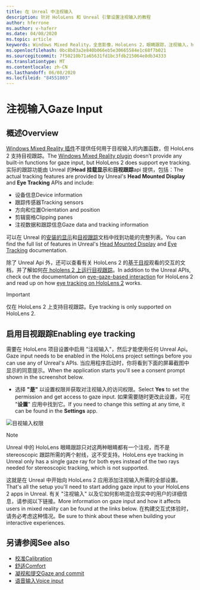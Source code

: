 ```yaml
---
title: 在 Unreal 中注视输入
description: 针对 HoloLens 和 Unreal 引擎设置注视输入的教程
author: hferrone
ms.author: v-haferr
ms.date: 04/08/2020
ms.topic: article
keywords: Windows Mixed Reality，全息影像，HoloLens 2，眼睛跟踪，注视输入，head 装入显示，Unreal 引擎
ms.openlocfilehash: 0bc8b83a2e840b066eb5e30665584e1c68f7b021
ms.sourcegitcommit: 7f50210b71a65631fd1bc3fdb215064e0db34333
ms.translationtype: MT
ms.contentlocale: zh-CN
ms.lasthandoff: 06/08/2020
ms.locfileid: "84551803"
---
```

# <a name="gaze-input"></a><span data-ttu-id="c280c-104">注视输入</span><span class="sxs-lookup"><span data-stu-id="c280c-104">Gaze Input</span></span>

## <a name="overview"></a><span data-ttu-id="c280c-105">概述</span><span class="sxs-lookup"><span data-stu-id="c280c-105">Overview</span></span>

<span data-ttu-id="c280c-106">[Windows Mixed Reality 插件](https://docs.unrealengine.com/Platforms/VR/WMR/index.html)不提供任何用于目视输入的内置函数，但 HoloLens 2 支持目视跟踪。</span><span class="sxs-lookup"><span data-stu-id="c280c-106">The [Windows Mixed Reality plugin](https://docs.unrealengine.com/Platforms/VR/WMR/index.html) doesn’t provide any built-in functions for gaze input, but HoloLens 2 does support eye tracking.</span></span> <span data-ttu-id="c280c-107">实际的跟踪功能由 Unreal 的**Head 挂载显示**和**目视跟踪**api 提供，包括：</span><span class="sxs-lookup"><span data-stu-id="c280c-107">The actual tracking features are provided by Unreal's **Head Mounted Display** and **Eye Tracking** APIs and include:</span></span>

- <span data-ttu-id="c280c-108">设备信息</span><span class="sxs-lookup"><span data-stu-id="c280c-108">Device information</span></span>
- <span data-ttu-id="c280c-109">跟踪传感器</span><span class="sxs-lookup"><span data-stu-id="c280c-109">Tracking sensors</span></span>
- <span data-ttu-id="c280c-110">方向和位置</span><span class="sxs-lookup"><span data-stu-id="c280c-110">Orientation and position</span></span>
- <span data-ttu-id="c280c-111">剪辑窗格</span><span class="sxs-lookup"><span data-stu-id="c280c-111">Clipping panes</span></span>
- <span data-ttu-id="c280c-112">注视数据和跟踪信息</span><span class="sxs-lookup"><span data-stu-id="c280c-112">Gaze data and tracking information</span></span>

<span data-ttu-id="c280c-113">可以在 Unreal 的[安装的显示](https://docs.unrealengine.com/BlueprintAPI/Input/HeadMountedDisplay/index.html)和[目视跟踪](https://docs.unrealengine.com/BlueprintAPI/EyeTracking/index.html)文档中找到功能的完整列表。</span><span class="sxs-lookup"><span data-stu-id="c280c-113">You can find the full list of features in Unreal's [Head Mounted Display](https://docs.unrealengine.com/BlueprintAPI/Input/HeadMountedDisplay/index.html) and [Eye Tracking](https://docs.unrealengine.com/BlueprintAPI/EyeTracking/index.html) documentation.</span></span>

<span data-ttu-id="c280c-114">除了 Unreal Api 外，还可以查看有关 HoloLens 2 的[基于目视](eye-gaze-interaction.md)观看的交互的文档，并了解如何[在 hololens 2 上运行目视跟踪](https://docs.microsoft.com/windows/mixed-reality/eye-tracking)。</span><span class="sxs-lookup"><span data-stu-id="c280c-114">In addition to the Unreal APIs, check out the documentation on [eye-gaze-based interaction](eye-gaze-interaction.md) for HoloLens 2 and read up on how [eye tracking on HoloLens 2](https://docs.microsoft.com/windows/mixed-reality/eye-tracking) works.</span></span>

> [!IMPORTANT]
> <span data-ttu-id="c280c-115">仅在 HoloLens 2 上支持目视跟踪。</span><span class="sxs-lookup"><span data-stu-id="c280c-115">Eye tracking is only supported on HoloLens 2.</span></span>

## <a name="enabling-eye-tracking"></a><span data-ttu-id="c280c-116">启用目视跟踪</span><span class="sxs-lookup"><span data-stu-id="c280c-116">Enabling eye tracking</span></span>
<span data-ttu-id="c280c-117">需要在 HoloLens 项目设置中启用 "注视输入"，然后才能使用任何 Unreal Api。</span><span class="sxs-lookup"><span data-stu-id="c280c-117">Gaze input needs to be enabled in the HoloLens project settings before you can use any of Unreal's APIs.</span></span> <span data-ttu-id="c280c-118">当应用程序启动时，你将看到下面的屏幕截图中显示的同意提示。</span><span class="sxs-lookup"><span data-stu-id="c280c-118">When the application starts you'll see a consent prompt shown in the screenshot below.</span></span>

- <span data-ttu-id="c280c-119">选择 **"是"** 以设置权限并获取对注视输入的访问权限。</span><span class="sxs-lookup"><span data-stu-id="c280c-119">Select **Yes** to set the permission and get access to gaze input.</span></span> <span data-ttu-id="c280c-120">如果需要随时更改此设置，可在 "**设置**" 应用中找到它。</span><span class="sxs-lookup"><span data-stu-id="c280c-120">If you need to change this setting at any time, it can be found in the **Settings** app.</span></span>

![目视输入权限](images/unreal/eye-input-permissions.png)

> [!NOTE] 
> <span data-ttu-id="c280c-122">Unreal 中的 HoloLens 眼睛跟踪只对这两种眼睛都有一个注视，而不是 stereoscopic 跟踪所需的两个射线，这不受支持。</span><span class="sxs-lookup"><span data-stu-id="c280c-122">HoloLens eye tracking in Unreal only has a single gaze ray for both eyes instead of the two rays needed for stereoscopic tracking, which is not supported.</span></span>

<span data-ttu-id="c280c-123">这就是在 Unreal 中开始向 HoloLens 2 应用添加注视输入所需的全部设置。</span><span class="sxs-lookup"><span data-stu-id="c280c-123">That's all the setup you'll need to start adding gaze input to your HoloLens 2 apps in Unreal.</span></span> <span data-ttu-id="c280c-124">有关 "注视输入" 以及它如何影响混合现实中的用户的详细信息，请参阅以下链接。</span><span class="sxs-lookup"><span data-stu-id="c280c-124">More information on gaze input and how it affects users in mixed reality can be found at the links below.</span></span> <span data-ttu-id="c280c-125">在构建交互式体验时，请务必考虑这种情况。</span><span class="sxs-lookup"><span data-stu-id="c280c-125">Be sure to think about these when building your interactive experiences.</span></span>

## <a name="see-also"></a><span data-ttu-id="c280c-126">另请参阅</span><span class="sxs-lookup"><span data-stu-id="c280c-126">See also</span></span>
* [<span data-ttu-id="c280c-127">校准</span><span class="sxs-lookup"><span data-stu-id="c280c-127">Calibration</span></span>](calibration.md)
* [<span data-ttu-id="c280c-128">舒适</span><span class="sxs-lookup"><span data-stu-id="c280c-128">Comfort</span></span>](comfort.md)
* [<span data-ttu-id="c280c-129">凝视和提交</span><span class="sxs-lookup"><span data-stu-id="c280c-129">Gaze and commit</span></span>](gaze-and-commit.md)
* [<span data-ttu-id="c280c-130">语音输入</span><span class="sxs-lookup"><span data-stu-id="c280c-130">Voice input</span></span>](voice-design.md)
